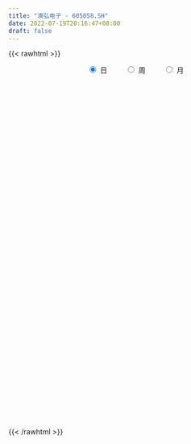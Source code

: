 ```yaml
---
title: "澳弘电子 - 605058.SH"
date: 2022-07-19T20:16:47+08:00
draft: false
---
```

{{< rawhtml >}}
    <div style="text-align: center">
        <label style="padding: 1rem;"><input style="margin-right: .5rem" type="radio" name="period" value="D" checked onclick="period_change(this)">日</label>
        <label style="padding: 1rem;"><input style="margin-right: .5rem" type="radio" name="period" value="W" onclick="period_change(this)">周</label>
        <label style="padding: 1rem;"><input style="margin-right: .5rem" type="radio" name="period" value="M" onclick="period_change(this)">月</label>
    </div>
    <div id="chart" style="height: 700px;"></div> 
    <script type="text/javascript">
        const D_v = [2966.33,2590.72,1958.55,166856.52,110674.39,76419.75,55627.54,51971.97,55969.06,46161.33,50748.29,47574.93,91778.25,101974.32,66029.53,55803.04,46843.11,35090.5,40710.21,39937.99,45701.5,37743.53,67029.09,36764.64,32549.43,47393.48,30378.29,27910.54,22962.93,26018.54,50796.74,47082.66,96028.25,74485.0,51427.0,48519.87,36394.92,45291.8,21834.5,25810.66,25406.35,20800.7,17750.03,17730.06,31225.61,22819.64,25301.83,16191.54,18545.64,18972.08,18713.63,15927.89,19607.44,16049.23,15884.4,25377.73,12684.48,14741.8,15043.51,22387.14,17077.43,23711.15,18069.85,16466.11,17805.49,19445.55,13251.76,25701.73,29462.46,48699.15,27777.1,26152.16,23240.64,18883.81,16088.63,18561.85,14657.76,14486.48,11737.32,11130.24,19145.45,17844.63,23898.25,15880.68,18845.42,14500.02,9065.94,17894.21,14062.89,15021.08,15249.55,9627.92,11237.88,13611.88,9010.86,8483.49,9453.24,6642.76,7940.44,8981.92,8412.28,16247.44,12185.3,10138.6,10233.5,9754.0,10138.44,13633.63,9807.87,21886.01,35318.22,39699.84,29887.71,36638.02,37267.13,24804.0,57093.64,36387.99,54332.22,40112.26,33339.36,25406.88,35225.15,17069.46,14888.88,21027.2,13761.94,22054.83,20362.0,14912.92,15127.06,7461.71,10584.8,9772.74,7047.76,7702.71,7144.56,8862.59,8601.92,4691.24,6529.64,7350.47,6137.87,8953.77,8195.26,9212.65,14637.6,9080.89,10903.66,10256.26,9263.96,15446.7,9348.95,14797.74,91536.17,57821.4,27644.75,24806.43,13188.0,16225.84,20879.67,25457.77,17100.97,17518.36,28226.63,17515.0,16697.0,13088.0,12949.4,14877.28,13785.48,10138.76,9407.36,11795.0,7936.88,11214.51,20402.3,15826.88,14462.99,9962.9,10629.92,11006.0,6626.98,6590.5,9875.88,22000.97,14731.0,20648.88,63819.6,34235.72,52167.11,89018.45,64814.86,44094.78,36396.76,34595.09,43990.79,23115.71,23995.88,25538.91,28479.76,25636.55,19440.0,32202.16,24108.48,20286.22,13648.0,17693.98,17442.98,33175.12,35115.39,32844.64,23819.88,19455.66,20623.06,11155.86,17622.78,14463.08,16234.0,13280.0,13688.0,14463.0,12744.0,16901.1,7460.88,11017.98,10713.0,5476.0,7114.38,7765.48,9692.0,4284.93,6002.0,4270.0,3454.0,3512.1,5716.26,3604.0,2850.0,5040.28,4303.55,4933.28,5523.51,4968.0,3289.0,2512.0,5306.0,5905.0,13876.97,9695.93,17070.19,17547.18,7783.48,12802.98,13605.32,11942.0,11649.92,11443.92,19692.8,17404.66,13541.76,16003.88,20363.0,14361.76,15243.46,13367.88,23892.75,25908.81,16630.84,16564.64,14523.88,30600.88,12350.46,15176.0,11419.0,14904.18,13349.0,11778.04,8631.9,8163.0,7453.0,6625.48,10022.0,5798.0,11596.0,6895.0,6843.0,6320.0,8715.0,11862.88,10960.48,11887.0,13870.0,14525.98,8804.0,14283.48,11301.98,9398.48,9279.0,9380.93,6973.0,12576.0,8840.76,10853.79,14833.04,10027.44,7177.78,17007.9,7461.0,6628.84,13894.61,6232.88,10518.58,6206.76,11207.0,7507.0,7060.72,4704.0,9520.0,4153.0,8427.21,8032.0,6448.0,6299.5,6966.88,5603.0,8776.84,11391.28,6238.0,5623.88,7778.56,5262.0,5812.88,6135.04,9256.0,9707.05,25972.69,12195.0,6848.0,6713.0,10767.0,7927.71,7192.0,4530.0,5828.78,5327.29,7015.46,6351.6,5074.08,7085.47,7473.8,4486.7,5647.0,5678.76,8132.14,6083.0,7146.0,8301.0,4410.0,3959.88,3295.0,5757.01,4730.21,2814.48,4027.0,4942.0,4024.72,6948.0,6448.48,9525.0,5479.0,6960.12,5868.88,5728.99,7060.0,6879.76,7784.28,8722.0,5032.0,4296.0,4124.0,5659.0,6500.48,4403.4,5575.54,7178.18,4686.0,4276.0,9202.0,4396.0,5487.54,7728.9,5440.0,8753.24,6012.0,7816.0,7286.06,5181.62,5665.0,5779.56,4551.0,4772.0,6505.62,7159.04,5202.0,6821.0,10927.0,9420.0,5730.0,9667.0,7922.92,7479.0,6110.0,5882.0,4852.68,6063.0,5510.0,5081.0,5976.86,6593.56,3635.64,4298.0,4766.64,11350.4,8804.0]
const D_histogram = [0.0,0.1678404558,0.448291634,0.442815245,0.289311644,0.173583058,0.0310426284,-0.0494257095,-0.1734495513,-0.1896027734,-0.1777091641,-0.1490929684,-0.0403180679,0.0830941868,0.0775576014,0.0972491705,0.0721489157,0.0239544281,0.0301271308,0.0431804673,0.0616782871,0.047378625,0.0827250165,0.0788622291,0.0829936473,0.0508866387,-0.0061958521,-0.072735128,-0.1077244949,-0.1151156739,-0.0720120053,-0.0670013035,0.0346388894,0.0995400436,0.1186394832,0.0350075312,-0.0729722393,-0.2057021934,-0.2622790066,-0.2656463395,-0.3140149212,-0.3133096593,-0.3283938091,-0.313544646,-0.3687042009,-0.373390875,-0.4417100809,-0.4476837472,-0.4757882362,-0.432243232,-0.3546598942,-0.2481516908,-0.1502296957,-0.0663092584,-0.0579541527,-0.1176894844,-0.1503325499,-0.1594736296,-0.1434688071,-0.184967162,-0.1724802049,-0.0957852913,-0.0222151861,0.0430376097,0.105302116,0.1270898921,0.1252667063,0.1735487103,0.3479501272,0.4121376543,0.4086846787,0.3142222344,0.2831006678,0.217361293,0.1086241909,0.0785832806,0.0635254138,0.0406342537,0.0375532513,0.0507938517,0.1123834278,0.1746271911,0.1742696274,0.1955612702,0.2167349933,0.1890057911,0.162918666,0.1816148035,0.1561485962,0.1339756752,0.0706897177,0.0364836515,-0.0116090793,-0.0945760912,-0.1571843793,-0.1651013306,-0.1807053273,-0.1916012675,-0.157695103,-0.1060603184,-0.0706675148,-0.0126876154,0.0506953637,0.0680779851,0.0900236226,0.0822030065,0.0904096299,0.0646295387,0.054489256,0.0979550921,0.1508203888,0.204547519,0.2421304503,0.2862177859,0.2478173373,0.2300009396,0.2682538074,0.2394775657,0.275588779,0.2917749859,0.2524775815,0.2079684837,0.1052543151,0.0445931995,-0.0083295638,-0.0842412729,-0.115507397,-0.0996574774,-0.1263556573,-0.1754819023,-0.2318613265,-0.2522886965,-0.2874649369,-0.3096028203,-0.2891553537,-0.2558307706,-0.2194279598,-0.1773985372,-0.16363569,-0.137943995,-0.130696817,-0.1223287967,-0.1095890477,-0.0715528881,-0.0316176192,0.0023811516,0.0563984071,0.070224866,0.1090297807,0.1312136871,0.1153526456,0.1145049162,0.1068962834,0.125837745,0.2450180317,0.2600376627,0.2454056254,0.1824019013,0.1315337211,0.0944677267,0.0945838433,0.1005525549,0.1013511939,0.062898574,0.0782976134,0.0543501701,0.0183597829,-0.0124850555,-0.069091849,-0.0742650003,-0.122703111,-0.1711892769,-0.1663577084,-0.1369162058,-0.1041299887,-0.0892358661,-0.0376321253,-0.0001004274,0.0023932295,-0.0095523355,-0.0324528535,-0.0622216276,-0.0614077624,-0.0534533509,-0.0342985926,0.0273264437,0.0427170052,0.0543897764,0.0904380329,0.017138621,0.1158691557,0.1740334542,0.2582090865,0.2598750167,0.2480746003,0.2112943315,0.098400541,0.0309242736,-0.0027039057,-0.0171768114,-0.0048058336,-0.0119850751,-0.0227180548,-0.01974779,-0.0331881828,-0.0912339628,-0.1171890181,-0.0894936928,-0.0817496929,-0.0286563525,-0.0111218083,0.0432199344,0.0666303942,0.0431094036,-0.022094266,-0.0633684954,-0.0981851251,-0.0892529057,-0.0940078765,-0.0896474172,-0.1032103765,-0.1021722683,-0.114778401,-0.1586265776,-0.1766386914,-0.2147628632,-0.2419450341,-0.2500817686,-0.2172048925,-0.2102658405,-0.236061225,-0.2338967575,-0.2488876786,-0.2164804297,-0.1606757782,-0.1061669569,-0.0952909315,-0.0629764481,-0.0315387298,0.0098986712,0.0464744285,0.075427009,0.1049318174,0.094068125,0.0735735701,0.0715617822,0.1008604678,0.0976022302,0.1198350089,0.1527773957,0.2114170814,0.2309151772,0.2275225409,0.2477323134,0.243459135,0.2426549309,0.2403232275,0.2238450709,0.2167227614,0.2249165734,0.2213464176,0.1698803668,0.1743059801,0.1397438158,0.1358450068,0.1274476229,0.1431837641,0.1543879495,0.1292653609,0.1021796757,0.0507998356,0.0678189558,0.0551866922,-0.0035738338,-0.0402949438,-0.1045813647,-0.1793459427,-0.1982759041,-0.2024635645,-0.1807756408,-0.1703977135,-0.1551389741,-0.1621562203,-0.1492129951,-0.1796187192,-0.1943481144,-0.1699570205,-0.1512933421,-0.1323858132,-0.1491145884,-0.1129342063,-0.0471451548,-0.0101734684,0.0412826607,0.0671170192,0.1066555505,0.1071572857,0.1161061638,0.0823907317,0.0886077871,0.0778444072,0.0919245455,0.0880814925,0.057050818,0.0730174286,0.0472381791,0.0290841673,-0.0650917282,-0.1380137907,-0.1832662798,-0.2690128857,-0.301003816,-0.3422492056,-0.3270024769,-0.2827833033,-0.2201637543,-0.1462393225,-0.0994036197,-0.1107040262,-0.1001624196,-0.0775313336,-0.0336543827,-0.0125076943,0.0124573683,0.0365640813,0.0377259176,0.0747754138,0.0581774858,0.0693186648,0.0760443194,0.0801146951,0.0802102902,0.0661395635,0.045691056,0.0094493517,-0.0482146188,-0.1742469932,-0.2365718338,-0.2596268966,-0.287538752,-0.3610485711,-0.3467809898,-0.3036190229,-0.2305155178,-0.1483338181,-0.0778338091,-0.0411483444,-0.0236574484,-0.0050204317,0.0280474732,0.0390068539,0.0622490454,0.0880005326,0.0946289921,0.1167881269,0.1096013644,0.0822335702,0.0345294615,0.030107811,0.0159636902,0.0155760863,0.0020976127,0.0206827701,0.0398362629,0.0544220648,0.0320710907,0.0189380947,-0.0790312209,-0.1859296815,-0.2004997561,-0.2236261438,-0.1642396039,-0.1043757893,-0.0541330378,-0.0105164802,0.0464679004,0.0806580762,0.1368757427,0.1672647549,0.182043301,0.194782353,0.2095985755,0.2282913798,0.2351501876,0.2362488774,0.1769816385,0.1617156179,0.1406370339,0.1301013912,0.1162188021,0.1300573993,0.1506765801,0.1741213855,0.2181330167,0.2218152499,0.2020739135,0.1471656147,0.1014762575,0.0784070435,0.0584209618,0.0451109377,0.0423238435,0.0589454901,0.0656666475,0.0663185449,0.0502174881,0.0671034271,0.0704416597,0.0700583191,0.0920916756,0.0821380983,0.0658720138,0.0329502219,0.0142140289,-0.0157409492,-0.0479305948,-0.0605789098,-0.0525198605,-0.0815623794,-0.1059858465,-0.1125905901,-0.0908314623,-0.0886041039,-0.0206761454,0.0440746009]
const D_fast = [0.0,0.2098005698,0.6023246565,0.7075520787,0.6263763887,0.5540435673,0.4192637947,0.3264390294,0.1590527999,0.0954988844,0.0629652027,0.0543081562,0.1530035398,0.2971893412,0.3110421561,0.3550460179,0.347982992,0.3057771114,0.3194815968,0.3433300501,0.3772474417,0.3747924358,0.4308200815,0.4466728514,0.4715526814,0.4521673324,0.3935358786,0.3088128207,0.2468923301,0.2107222326,0.2358228999,0.2240832758,0.3343831911,0.4241693561,0.4729286666,0.3980485973,0.2718257671,0.0876702645,-0.0344763003,-0.104255218,-0.23112753,-0.308749683,-0.405932285,-0.4694692834,-0.6168048886,-0.7148392813,-0.8935860075,-1.0114806106,-1.1585321587,-1.2230479624,-1.2341295982,-1.1896593175,-1.1292947463,-1.0619516237,-1.0680850561,-1.1572427589,-1.2274689619,-1.2764784489,-1.2963408283,-1.3840809736,-1.4147140678,-1.361965477,-1.2939491683,-1.2179369701,-1.1293469347,-1.0757866856,-1.0462931948,-0.9546240132,-0.6932350646,-0.526013124,-0.4272949298,-0.4432018155,-0.4035482152,-0.4149472667,-0.496528321,-0.5069234113,-0.5060999246,-0.5188325213,-0.5125252108,-0.4865861475,-0.3969007145,-0.2910001533,-0.2477903103,-0.1776083499,-0.1022508784,-0.0827286329,-0.0680860914,-0.0039862531,0.0095846887,0.0209056865,-0.0247078415,-0.049792995,-0.1007879956,-0.2073990303,-0.3093034132,-0.3584956972,-0.4192760257,-0.4780722827,-0.483589894,-0.458470189,-0.440744264,-0.3859362686,-0.3098794486,-0.2754773309,-0.2310257877,-0.2182956522,-0.1874866213,-0.1971093278,-0.1936272965,-0.1256726874,-0.0351022934,0.0697617165,0.1678772603,0.2835190424,0.3070729281,0.3467567654,0.452073085,0.4831662347,0.5881746427,0.6773045962,0.7011265871,0.7086096103,0.6322090204,0.5826962047,0.5276910504,0.4307190231,0.3705760498,0.3615116,0.3032245058,0.2102277852,0.0958830293,0.0123834852,-0.0946589893,-0.1941975778,-0.2460389496,-0.2766720592,-0.2951262384,-0.2974464501,-0.3245925254,-0.3333868291,-0.3588138553,-0.3810280342,-0.3956855472,-0.3755376096,-0.3435067455,-0.3089126868,-0.2407958295,-0.2094131541,-0.1433507942,-0.0883634661,-0.0753863462,-0.0476078465,-0.0284924084,0.0219084893,0.202343284,0.2823723307,0.3290916998,0.311688451,0.2937037011,0.2802546383,0.3040167158,0.335123566,0.3612600035,0.3385320271,0.3735054698,0.3631455692,0.3317451277,0.2977790253,0.2238992697,0.2001598683,0.1210459798,0.0297624947,-0.0069953639,-0.0117829127,-0.0050291928,-0.0124440368,0.0297516728,0.0672582638,0.0703502281,0.0560165792,0.0250028478,-0.0203213332,-0.0348594086,-0.0402683348,-0.0296882247,0.0387684225,0.0648382353,0.0901084507,0.1487662154,0.0797514588,0.2074492824,0.3091219444,0.4578498484,0.5244845327,0.5747027664,0.5907460804,0.5024524253,0.4427072262,0.4084030705,0.389635962,0.4008054813,0.3906299711,0.3742174776,0.372250795,0.3505133565,0.2696590858,0.2144067759,0.2197286781,0.2070352547,0.252964507,0.2677185991,0.3328653255,0.3729333837,0.3601897441,0.2894625079,0.2323461548,0.1729832438,0.1596022367,0.1313452969,0.1132939018,0.0739283484,0.0494233895,0.0081226566,-0.0753821644,-0.1375539511,-0.2293688386,-0.3170372681,-0.3876944447,-0.4091187918,-0.4547461999,-0.5395568907,-0.5958666126,-0.6730794532,-0.6947923119,-0.6791566049,-0.6511895228,-0.6641362303,-0.6475658589,-0.6240128231,-0.5801007543,-0.5319063898,-0.4840970571,-0.4283592943,-0.4157059554,-0.4178071178,-0.4019284602,-0.3474146577,-0.3262723377,-0.2740808068,-0.2029440711,-0.0914501149,-0.0142232249,0.0392647741,0.1214076249,0.1779992302,0.2378587588,0.2956078624,0.3350909735,0.3821493544,0.4465723097,0.4983387583,0.4893427992,0.5373449075,0.5377186972,0.5677811399,0.5912456617,0.6427777439,0.6925789167,0.6997726684,0.6982319021,0.6595520208,0.69352588,0.6946902895,0.6350363051,0.5882414591,0.497809697,0.3782086333,0.3097096959,0.2549061444,0.2314001579,0.1991786568,0.1756526526,0.1280963514,0.1037363279,0.0284259239,-0.0348904999,-0.0529886611,-0.0721483182,-0.0863372426,-0.1403446649,-0.1323978344,-0.0783950716,-0.0439667523,0.017810042,0.0604236553,0.1266260742,0.1539171309,0.1918925499,0.1787748007,0.2071438028,0.2158415247,0.2529027994,0.2710801195,0.2543121496,0.2885331173,0.2745634126,0.2636804426,0.153231615,0.0458061048,-0.0452629542,-0.1982627815,-0.3055046659,-0.4323123568,-0.4988162474,-0.5252928996,-0.5177142892,-0.480349688,-0.4583648901,-0.4973413032,-0.5118403015,-0.5085920488,-0.4731286936,-0.4551089288,-0.4270295241,-0.3937817908,-0.3831884751,-0.3274451255,-0.329498682,-0.3010278368,-0.2752911024,-0.2511920528,-0.2310438852,-0.2285797211,-0.2376054645,-0.2714848309,-0.3412024561,-0.5107965789,-0.6322643779,-0.7202261648,-0.8200227082,-0.9837946701,-1.0562223363,-1.088965125,-1.0734904994,-1.0283922543,-0.9773506975,-0.9509523189,-0.939375785,-0.9219938762,-0.881914103,-0.8612030088,-0.822398556,-0.7746469357,-0.7443612282,-0.6930050616,-0.672791483,-0.6796008847,-0.718672628,-0.7155673257,-0.7257205239,-0.7222141063,-0.7351681768,-0.7114123268,-0.6822997683,-0.6541084501,-0.6684416516,-0.6768401239,-0.7945672447,-0.9479481258,-1.0126431394,-1.091676063,-1.0733494241,-1.0395795568,-1.0028700648,-0.9618826272,-0.8932812716,-0.8389265767,-0.7484899745,-0.6762847736,-0.6159954022,-0.554560762,-0.4873448955,-0.4115792464,-0.3459328917,-0.2857719825,-0.3007938118,-0.275630928,-0.2615502534,-0.2395605483,-0.2243884369,-0.1780354899,-0.119747164,-0.0527720123,0.0457728731,0.1049089187,0.1356860608,0.1175691657,0.0972488728,0.0937814196,0.0884005784,0.0863682887,0.0941621554,0.1255201745,0.1486579938,0.1658895274,0.1623428427,0.1960046385,0.216953286,0.2340845251,0.2791408005,0.2897217479,0.2899236668,0.2652394304,0.2500567446,0.2161665292,0.1719942348,0.1442011924,0.1391302766,0.0896971628,0.0387772342,0.004024843,0.0030761052,-0.0168475623,0.0459113598,0.1216807563]
const D_slow = [0.0,0.041960114,0.1540330225,0.2647368337,0.3370647447,0.3804605092,0.3882211663,0.3758647389,0.3325023511,0.2851016578,0.2406743668,0.2034011247,0.1933216077,0.2140951544,0.2334845547,0.2577968474,0.2758340763,0.2818226833,0.289354466,0.3001495828,0.3155691546,0.3274138108,0.348095065,0.3678106223,0.3885590341,0.4012806938,0.3997317307,0.3815479487,0.354616825,0.3258379065,0.3078349052,0.2910845793,0.2997443017,0.3246293126,0.3542891834,0.3630410662,0.3447980063,0.293372458,0.2278027063,0.1613911214,0.0828873912,0.0045599763,-0.0775384759,-0.1559246374,-0.2481006876,-0.3414484064,-0.4518759266,-0.5637968634,-0.6827439225,-0.7908047305,-0.879469704,-0.9415076267,-0.9790650506,-0.9956423652,-1.0101309034,-1.0395532745,-1.077136412,-1.1170048194,-1.1528720212,-1.1991138116,-1.2422338629,-1.2661801857,-1.2717339822,-1.2609745798,-1.2346490508,-1.2028765777,-1.1715599012,-1.1281727236,-1.0411851918,-0.9381507782,-0.8359796085,-0.7574240499,-0.686648883,-0.6323085597,-0.605152512,-0.5855066918,-0.5696253384,-0.559466775,-0.5500784621,-0.5373799992,-0.5092841423,-0.4656273445,-0.4220599376,-0.3731696201,-0.3189858718,-0.271734424,-0.2310047575,-0.1856010566,-0.1465639075,-0.1130699887,-0.0953975593,-0.0862766464,-0.0891789163,-0.1128229391,-0.1521190339,-0.1933943666,-0.2385706984,-0.2864710152,-0.325894791,-0.3524098706,-0.3700767493,-0.3732486531,-0.3605748122,-0.343555316,-0.3210494103,-0.3004986587,-0.2778962512,-0.2617388665,-0.2481165525,-0.2236277795,-0.1859226823,-0.1347858025,-0.0742531899,-0.0026987435,0.0592555908,0.1167558258,0.1838192776,0.243688669,0.3125858638,0.3855296102,0.4486490056,0.5006411265,0.5269547053,0.5381030052,0.5360206142,0.514960296,0.4860834467,0.4611690774,0.4295801631,0.3857096875,0.3277443559,0.2646721817,0.1928059475,0.1154052425,0.043116404,-0.0208412886,-0.0756982785,-0.1200479129,-0.1609568354,-0.1954428341,-0.2281170384,-0.2586992375,-0.2860964995,-0.3039847215,-0.3118891263,-0.3112938384,-0.2971942366,-0.2796380201,-0.2523805749,-0.2195771532,-0.1907389918,-0.1621127627,-0.1353886919,-0.1039292556,-0.0426747477,0.022334668,0.0836860743,0.1292865497,0.16216998,0.1857869116,0.2094328725,0.2345710112,0.2599088096,0.2756334531,0.2952078565,0.308795399,0.3133853447,0.3102640809,0.2929911186,0.2744248685,0.2437490908,0.2009517716,0.1593623445,0.125133293,0.0991007959,0.0767918293,0.067383798,0.0673586912,0.0679569986,0.0655689147,0.0574557013,0.0419002944,0.0265483538,0.0131850161,0.0046103679,0.0114419788,0.0221212301,0.0357186742,0.0583281825,0.0626128377,0.0915801267,0.1350884902,0.1996407618,0.264609516,0.3266281661,0.379451749,0.4040518842,0.4117829526,0.4111069762,0.4068127733,0.4056113149,0.4026150462,0.3969355325,0.391998585,0.3837015393,0.3608930486,0.331595794,0.3092223709,0.2887849476,0.2816208595,0.2788404074,0.289645391,0.3063029896,0.3170803405,0.311556774,0.2957146501,0.2711683689,0.2488551424,0.2253531733,0.202941319,0.1771387249,0.1515956578,0.1229010576,0.0832444132,0.0390847403,-0.0146059755,-0.075092234,-0.1376126761,-0.1919138993,-0.2444803594,-0.3034956657,-0.361969855,-0.4241917747,-0.4783118821,-0.5184808267,-0.5450225659,-0.5688452988,-0.5845894108,-0.5924740932,-0.5899994255,-0.5783808183,-0.5595240661,-0.5332911117,-0.5097740805,-0.4913806879,-0.4734902424,-0.4482751254,-0.4238745679,-0.3939158157,-0.3557214668,-0.3028671964,-0.2451384021,-0.1882577669,-0.1263246885,-0.0654599048,-0.004796172,0.0552846348,0.1112459026,0.1654265929,0.2216557363,0.2769923407,0.3194624324,0.3630389274,0.3979748814,0.4319361331,0.4637980388,0.4995939798,0.5381909672,0.5705073074,0.5960522264,0.6087521853,0.6257069242,0.6395035973,0.6386101388,0.6285364029,0.6023910617,0.557554576,0.5079856,0.4573697089,0.4121757987,0.3695763703,0.3307916268,0.2902525717,0.2529493229,0.2080446431,0.1594576145,0.1169683594,0.0791450239,0.0460485706,0.0087699235,-0.0194636281,-0.0312499168,-0.0337932839,-0.0234726187,-0.0066933639,0.0199705237,0.0467598451,0.0757863861,0.096384069,0.1185360158,0.1379971176,0.1609782539,0.1829986271,0.1972613316,0.2155156887,0.2273252335,0.2345962753,0.2183233432,0.1838198956,0.1380033256,0.0707501042,-0.0045008498,-0.0900631512,-0.1718137705,-0.2425095963,-0.2975505349,-0.3341103655,-0.3589612704,-0.386637277,-0.4116778819,-0.4310607152,-0.4394743109,-0.4426012345,-0.4394868924,-0.4303458721,-0.4209143927,-0.4022205393,-0.3876761678,-0.3703465016,-0.3513354218,-0.331306748,-0.3112541754,-0.2947192846,-0.2832965205,-0.2809341826,-0.2929878373,-0.3365495856,-0.3956925441,-0.4605992682,-0.5324839562,-0.622746099,-0.7094413464,-0.7853461022,-0.8429749816,-0.8800584362,-0.8995168884,-0.9098039745,-0.9157183366,-0.9169734445,-0.9099615762,-0.9002098627,-0.8846476014,-0.8626474683,-0.8389902202,-0.8097931885,-0.7823928474,-0.7618344549,-0.7532020895,-0.7456751367,-0.7416842142,-0.7377901926,-0.7372657894,-0.7320950969,-0.7221360312,-0.708530515,-0.7005127423,-0.6957782186,-0.7155360238,-0.7620184442,-0.8121433833,-0.8680499192,-0.9091098202,-0.9352037675,-0.948737027,-0.951366147,-0.9397491719,-0.9195846529,-0.8853657172,-0.8435495285,-0.7980387032,-0.749343115,-0.6969434711,-0.6398706261,-0.5810830793,-0.5220208599,-0.4777754503,-0.4373465458,-0.4021872873,-0.3696619395,-0.340607239,-0.3080928892,-0.2704237442,-0.2268933978,-0.1723601436,-0.1169063311,-0.0663878528,-0.0295964491,-0.0042273847,0.0153743762,0.0299796166,0.041257351,0.0518383119,0.0665746844,0.0829913463,0.0995709825,0.1121253545,0.1289012113,0.1465116263,0.164026206,0.1870491249,0.2075836495,0.224051653,0.2322892084,0.2358427157,0.2319074784,0.2199248297,0.2047801022,0.1916501371,0.1712595422,0.1447630806,0.1166154331,0.0939075675,0.0717565415,0.0665875052,0.0776061554]
const D_data = [['2020-10-21', 26.25, 26.25, 26.25, 26.25],['2020-10-22', 28.88, 28.88, 28.88, 28.88],['2020-10-23', 31.77, 31.77, 31.77, 31.77],['2020-10-26', 34.95, 29.32, 28.8, 34.95],['2020-10-27', 28.02, 27.37, 27.07, 28.38],['2020-10-28', 26.99, 27.35, 26.63, 27.86],['2020-10-29', 26.7, 26.45, 26.33, 26.96],['2020-10-30', 26.45, 26.67, 26.43, 27.19],['2020-11-02', 26.82, 25.53, 25.21, 26.9],['2020-11-03', 25.64, 26.4, 25.36, 26.55],['2020-11-04', 26.06, 26.63, 26.06, 27.15],['2020-11-05', 26.68, 26.85, 26.54, 27.19],['2020-11-06', 26.85, 28.18, 26.58, 28.68],['2020-11-09', 28.18, 29.04, 28.06, 29.77],['2020-11-10', 28.75, 27.84, 27.77, 28.78],['2020-11-11', 27.56, 28.3, 27.45, 28.73],['2020-11-12', 28.3, 27.83, 27.2, 28.3],['2020-11-13', 27.33, 27.42, 26.82, 27.8],['2020-11-16', 27.49, 28.05, 27.01, 28.05],['2020-11-17', 27.87, 28.26, 27.28, 28.29],['2020-11-18', 28.1, 28.5, 27.99, 28.88],['2020-11-19', 28.32, 28.19, 28.09, 28.83],['2020-11-20', 27.98, 28.97, 27.33, 29.35],['2020-11-23', 28.7, 28.68, 28.48, 29.02],['2020-11-24', 28.65, 28.9, 28.4, 28.98],['2020-11-25', 28.9, 28.48, 28.18, 29.12],['2020-11-26', 28.31, 28.0, 27.9, 28.55],['2020-11-27', 27.82, 27.57, 27.39, 28.06],['2020-11-30', 27.58, 27.67, 27.34, 27.94],['2020-12-01', 27.5, 27.86, 27.5, 28.15],['2020-12-02', 27.77, 28.56, 27.67, 28.8],['2020-12-03', 28.46, 28.2, 28.14, 29.04],['2020-12-04', 28.09, 29.73, 27.7, 30.38],['2020-12-07', 29.6, 29.82, 29.26, 30.88],['2020-12-08', 29.55, 29.61, 28.8, 29.8],['2020-12-09', 29.24, 28.26, 28.04, 29.43],['2020-12-10', 27.96, 27.47, 27.4, 28.26],['2020-12-11', 27.4, 26.44, 25.96, 27.6],['2020-12-14', 26.3, 26.73, 26.11, 26.96],['2020-12-15', 26.53, 27.05, 26.4, 27.11],['2020-12-16', 26.87, 26.13, 26.07, 26.91],['2020-12-17', 26.04, 26.37, 25.66, 26.44],['2020-12-18', 26.49, 25.87, 25.82, 26.53],['2020-12-21', 25.6, 25.97, 25.3, 26.25],['2020-12-22', 25.75, 24.68, 24.66, 25.75],['2020-12-23', 24.6, 24.81, 24.08, 24.89],['2020-12-24', 24.5, 23.43, 23.35, 24.7],['2020-12-25', 23.44, 23.58, 23.3, 23.98],['2020-12-28', 23.53, 22.75, 22.58, 23.53],['2020-12-29', 22.69, 23.22, 22.67, 23.87],['2020-12-30', 22.99, 23.54, 22.83, 23.8],['2020-12-31', 23.44, 24.03, 23.38, 24.05],['2021-01-04', 24.03, 24.18, 23.88, 24.75],['2021-01-05', 23.93, 24.27, 23.9, 24.48],['2021-01-06', 24.1, 23.38, 23.24, 24.27],['2021-01-07', 23.28, 22.17, 21.77, 23.39],['2021-01-08', 21.98, 22.0, 21.55, 22.53],['2021-01-11', 21.82, 21.9, 21.74, 22.55],['2021-01-12', 21.9, 21.95, 21.68, 22.23],['2021-01-13', 22.08, 20.86, 20.85, 22.08],['2021-01-14', 20.8, 21.14, 20.55, 21.43],['2021-01-15', 21.02, 21.9, 21.02, 22.25],['2021-01-18', 21.78, 22.04, 21.68, 22.29],['2021-01-19', 22.0, 22.14, 21.86, 22.43],['2021-01-20', 22.05, 22.33, 21.95, 22.67],['2021-01-21', 22.08, 21.97, 21.81, 22.34],['2021-01-22', 21.88, 21.66, 21.52, 21.96],['2021-01-25', 21.66, 22.37, 21.16, 23.8],['2021-01-26', 22.5, 24.61, 22.3, 24.61],['2021-01-27', 24.3, 24.04, 23.36, 24.3],['2021-01-28', 23.41, 23.56, 23.31, 24.35],['2021-01-29', 23.59, 22.33, 22.03, 23.76],['2021-02-01', 22.16, 22.92, 21.95, 23.21],['2021-02-02', 22.74, 22.33, 22.24, 23.08],['2021-02-03', 22.49, 21.36, 21.35, 22.49],['2021-02-04', 21.35, 21.96, 21.1, 22.0],['2021-02-05', 21.85, 22.0, 21.6, 22.3],['2021-02-08', 22.15, 21.76, 21.7, 22.75],['2021-02-09', 21.6, 21.89, 21.29, 22.05],['2021-02-10', 21.93, 22.08, 21.71, 22.18],['2021-02-18', 22.12, 22.88, 22.12, 22.88],['2021-02-19', 22.81, 23.27, 22.5, 23.28],['2021-02-22', 23.11, 22.73, 22.73, 23.55],['2021-02-23', 22.73, 23.15, 22.35, 23.26],['2021-02-24', 23.22, 23.38, 22.83, 23.45],['2021-02-25', 23.45, 22.87, 22.87, 23.57],['2021-02-26', 22.56, 22.85, 22.44, 23.08],['2021-03-01', 22.94, 23.5, 22.94, 23.5],['2021-03-02', 23.5, 23.04, 22.81, 23.5],['2021-03-03', 22.99, 23.05, 22.6, 23.2],['2021-03-04', 23.02, 22.37, 22.36, 23.09],['2021-03-05', 22.06, 22.5, 22.02, 22.55],['2021-03-08', 22.71, 22.1, 22.06, 22.87],['2021-03-09', 22.19, 21.25, 21.11, 22.19],['2021-03-10', 21.5, 20.99, 20.87, 21.5],['2021-03-11', 21.0, 21.33, 20.82, 21.49],['2021-03-12', 21.33, 21.0, 20.88, 21.36],['2021-03-15', 20.9, 20.8, 20.66, 21.08],['2021-03-16', 20.83, 21.24, 20.82, 21.35],['2021-03-17', 21.24, 21.54, 21.0, 21.68],['2021-03-18', 21.55, 21.45, 21.3, 21.78],['2021-03-19', 21.22, 21.9, 21.22, 22.11],['2021-03-22', 21.86, 22.26, 21.76, 22.35],['2021-03-23', 22.31, 21.9, 21.8, 22.38],['2021-03-24', 21.7, 22.08, 21.62, 22.15],['2021-03-25', 22.05, 21.77, 21.74, 22.29],['2021-03-26', 21.8, 22.0, 21.69, 22.08],['2021-03-29', 21.8, 21.55, 21.41, 22.09],['2021-03-30', 21.59, 21.66, 21.39, 21.81],['2021-03-31', 21.6, 22.45, 21.41, 22.48],['2021-04-01', 22.2, 22.9, 22.18, 24.3],['2021-04-02', 22.91, 23.32, 22.88, 23.99],['2021-04-06', 23.42, 23.53, 23.13, 23.72],['2021-04-07', 23.28, 24.04, 23.2, 24.28],['2021-04-08', 23.9, 23.24, 23.16, 24.7],['2021-04-09', 23.01, 23.55, 22.98, 23.82],['2021-04-12', 23.51, 24.53, 23.32, 25.0],['2021-04-13', 24.29, 23.95, 23.62, 24.35],['2021-04-14', 23.93, 25.03, 23.61, 25.66],['2021-04-15', 24.7, 25.2, 24.5, 25.29],['2021-04-16', 25.03, 24.72, 24.3, 25.08],['2021-04-19', 24.51, 24.68, 24.44, 25.0],['2021-04-20', 24.44, 23.75, 23.73, 24.68],['2021-04-21', 23.77, 23.97, 23.5, 24.12],['2021-04-22', 23.9, 23.85, 23.75, 24.18],['2021-04-23', 23.81, 23.25, 23.13, 24.0],['2021-04-26', 23.36, 23.51, 23.11, 23.68],['2021-04-27', 23.58, 24.04, 23.21, 24.08],['2021-04-28', 23.96, 23.45, 23.17, 24.1],['2021-04-29', 23.24, 22.9, 22.85, 23.5],['2021-04-30', 22.89, 22.41, 22.09, 23.09],['2021-05-06', 22.39, 22.5, 22.25, 22.61],['2021-05-07', 22.53, 21.98, 21.91, 22.57],['2021-05-10', 21.96, 21.77, 21.54, 22.0],['2021-05-11', 21.73, 22.07, 21.59, 22.16],['2021-05-12', 21.82, 22.16, 21.81, 22.29],['2021-05-13', 22.02, 22.19, 22.01, 22.37],['2021-05-14', 22.37, 22.3, 22.1, 22.43],['2021-05-17', 22.28, 21.94, 21.85, 22.3],['2021-05-18', 22.0, 22.05, 21.82, 22.08],['2021-05-19', 22.05, 21.77, 21.72, 22.08],['2021-05-20', 21.71, 21.69, 21.6, 21.86],['2021-05-21', 21.72, 21.67, 21.63, 21.92],['2021-05-24', 21.68, 22.01, 21.51, 22.03],['2021-05-25', 21.92, 22.16, 21.84, 22.18],['2021-05-26', 22.2, 22.23, 22.07, 22.39],['2021-05-27', 22.23, 22.7, 22.23, 22.82],['2021-05-28', 22.7, 22.39, 22.33, 22.72],['2021-05-31', 22.38, 22.88, 22.38, 22.99],['2021-06-01', 22.89, 22.9, 22.69, 22.96],['2021-06-02', 22.8, 22.51, 22.37, 22.98],['2021-06-03', 22.58, 22.72, 22.41, 23.07],['2021-06-04', 22.71, 22.68, 22.58, 22.89],['2021-06-07', 22.72, 23.12, 22.72, 23.4],['2021-06-08', 23.12, 24.89, 23.04, 25.43],['2021-06-09', 24.55, 24.15, 23.73, 24.55],['2021-06-10', 23.87, 23.99, 23.76, 24.29],['2021-06-11', 24.0, 23.36, 23.32, 24.05],['2021-06-15', 23.36, 23.35, 23.15, 23.51],['2021-06-16', 23.34, 23.4, 23.23, 23.99],['2021-06-17', 23.4, 23.87, 23.1, 24.07],['2021-06-18', 23.97, 24.07, 23.4, 24.28],['2021-06-21', 24.0, 24.14, 23.85, 24.19],['2021-06-22', 24.23, 23.65, 23.6, 24.25],['2021-06-23', 23.54, 24.36, 23.54, 24.43],['2021-06-24', 24.35, 23.94, 23.94, 24.36],['2021-06-25', 23.9, 23.7, 23.45, 24.13],['2021-06-28', 23.51, 23.63, 23.29, 23.76],['2021-06-29', 23.61, 23.08, 23.06, 23.66],['2021-06-30', 23.16, 23.54, 23.16, 23.72],['2021-07-01', 23.59, 22.81, 22.75, 23.59],['2021-07-02', 22.84, 22.46, 22.34, 22.95],['2021-07-05', 22.5, 22.9, 22.5, 23.15],['2021-07-06', 22.98, 23.2, 22.82, 23.4],['2021-07-07', 23.16, 23.33, 23.0, 23.36],['2021-07-08', 23.3, 23.17, 22.98, 23.3],['2021-07-09', 23.08, 23.77, 23.06, 23.86],['2021-07-12', 23.83, 23.83, 23.53, 23.95],['2021-07-13', 23.94, 23.51, 23.42, 23.94],['2021-07-14', 23.46, 23.31, 23.15, 23.58],['2021-07-15', 23.3, 23.07, 22.74, 23.46],['2021-07-16', 23.0, 22.81, 22.75, 23.26],['2021-07-19', 22.57, 23.07, 22.52, 23.1],['2021-07-20', 22.96, 23.14, 22.81, 23.15],['2021-07-21', 23.14, 23.32, 23.1, 23.46],['2021-07-22', 23.36, 24.07, 23.1, 24.13],['2021-07-23', 24.0, 23.73, 23.7, 24.33],['2021-07-26', 23.85, 23.8, 23.33, 24.15],['2021-07-27', 23.71, 24.3, 23.71, 25.24],['2021-07-28', 23.8, 22.88, 22.51, 23.89],['2021-07-29', 23.05, 25.17, 23.05, 25.17],['2021-07-30', 25.9, 25.22, 25.02, 26.78],['2021-08-02', 25.43, 26.13, 25.1, 26.28],['2021-08-03', 25.73, 25.57, 25.17, 25.83],['2021-08-04', 25.21, 25.62, 25.03, 25.64],['2021-08-05', 25.4, 25.41, 24.77, 25.82],['2021-08-06', 24.5, 24.23, 23.8, 24.75],['2021-08-09', 24.2, 24.42, 23.82, 24.52],['2021-08-10', 24.35, 24.64, 24.3, 24.87],['2021-08-11', 24.67, 24.8, 24.36, 25.13],['2021-08-12', 24.57, 25.18, 24.57, 25.6],['2021-08-13', 25.11, 25.0, 24.63, 25.18],['2021-08-16', 24.7, 24.95, 24.35, 24.98],['2021-08-17', 24.82, 25.14, 24.7, 25.46],['2021-08-18', 25.14, 24.94, 24.37, 25.48],['2021-08-19', 24.55, 24.19, 24.13, 24.75],['2021-08-20', 24.38, 24.33, 23.83, 24.38],['2021-08-23', 24.38, 24.97, 24.38, 24.97],['2021-08-24', 25.28, 24.79, 24.55, 25.28],['2021-08-25', 24.77, 25.52, 24.5, 25.77],['2021-08-26', 25.58, 25.29, 25.22, 26.26],['2021-08-27', 25.29, 26.0, 25.23, 26.12],['2021-08-30', 26.0, 25.91, 25.57, 26.18],['2021-08-31', 25.7, 25.41, 25.1, 25.9],['2021-09-01', 25.5, 24.7, 24.4, 25.54],['2021-09-02', 24.56, 24.72, 24.37, 24.8],['2021-09-03', 24.72, 24.57, 24.2, 24.98],['2021-09-06', 24.54, 25.01, 24.4, 25.06],['2021-09-07', 24.99, 24.81, 24.68, 25.1],['2021-09-08', 24.76, 24.88, 24.61, 24.98],['2021-09-09', 24.8, 24.58, 24.4, 24.8],['2021-09-10', 24.58, 24.67, 24.3, 24.8],['2021-09-13', 24.68, 24.4, 24.22, 24.71],['2021-09-14', 24.46, 23.76, 23.7, 24.46],['2021-09-15', 23.66, 23.79, 23.65, 23.86],['2021-09-16', 23.72, 23.23, 23.18, 23.98],['2021-09-17', 23.25, 23.0, 22.75, 23.39],['2021-09-22', 22.85, 22.93, 22.76, 23.05],['2021-09-23', 22.93, 23.3, 22.93, 23.34],['2021-09-24', 23.39, 22.88, 22.79, 23.39],['2021-09-27', 22.81, 22.2, 22.02, 23.02],['2021-09-28', 22.11, 22.25, 22.11, 22.3],['2021-09-29', 22.15, 21.75, 21.7, 22.24],['2021-09-30', 21.75, 22.14, 21.75, 22.15],['2021-10-08', 22.22, 22.45, 22.22, 22.48],['2021-10-11', 22.5, 22.55, 22.42, 22.64],['2021-10-12', 22.49, 22.02, 21.9, 22.57],['2021-10-13', 22.2, 22.26, 22.0, 22.49],['2021-10-14', 22.02, 22.3, 22.01, 22.46],['2021-10-15', 22.33, 22.53, 22.19, 22.66],['2021-10-18', 22.49, 22.62, 22.13, 22.63],['2021-10-19', 22.55, 22.67, 22.55, 22.94],['2021-10-20', 22.63, 22.83, 22.61, 22.95],['2021-10-21', 22.8, 22.38, 22.34, 22.8],['2021-10-22', 22.38, 22.17, 22.17, 22.55],['2021-10-25', 22.07, 22.33, 22.07, 22.37],['2021-10-26', 22.45, 22.8, 22.33, 22.82],['2021-10-27', 22.95, 22.48, 22.28, 22.95],['2021-10-28', 22.52, 22.88, 22.52, 23.3],['2021-10-29', 22.77, 23.22, 22.71, 23.28],['2021-11-01', 23.2, 23.89, 23.02, 24.11],['2021-11-02', 23.76, 23.75, 23.3, 24.36],['2021-11-03', 23.75, 23.66, 23.45, 23.9],['2021-11-04', 23.87, 24.17, 23.7, 24.3],['2021-11-05', 24.15, 24.09, 23.99, 24.48],['2021-11-08', 23.91, 24.31, 23.6, 24.42],['2021-11-09', 24.27, 24.48, 24.18, 24.53],['2021-11-10', 24.4, 24.45, 24.16, 24.58],['2021-11-11', 24.45, 24.7, 24.35, 25.06],['2021-11-12', 24.68, 25.1, 24.52, 25.11],['2021-11-15', 25.32, 25.18, 24.89, 25.36],['2021-11-16', 25.18, 24.63, 24.58, 25.28],['2021-11-17', 24.78, 25.39, 24.59, 25.4],['2021-11-18', 25.5, 25.0, 24.78, 25.58],['2021-11-19', 24.98, 25.45, 24.86, 25.6],['2021-11-22', 25.32, 25.53, 25.1, 25.78],['2021-11-23', 25.51, 26.03, 25.42, 26.33],['2021-11-24', 26.08, 26.24, 25.77, 26.61],['2021-11-25', 26.24, 25.94, 25.92, 26.41],['2021-11-26', 25.84, 25.95, 25.64, 26.28],['2021-11-29', 25.63, 25.58, 25.38, 25.88],['2021-11-30', 25.58, 26.48, 25.56, 26.58],['2021-12-01', 26.2, 26.26, 26.05, 26.38],['2021-12-02', 26.28, 25.6, 25.57, 26.37],['2021-12-03', 25.53, 25.69, 25.51, 26.12],['2021-12-06', 25.75, 25.1, 25.02, 26.05],['2021-12-07', 25.55, 24.56, 24.42, 25.58],['2021-12-08', 24.68, 24.93, 24.56, 25.27],['2021-12-09', 25.08, 24.96, 24.77, 25.18],['2021-12-10', 24.69, 25.24, 24.69, 25.3],['2021-12-13', 25.18, 25.1, 25.02, 25.49],['2021-12-14', 25.02, 25.15, 24.83, 25.33],['2021-12-15', 25.34, 24.81, 24.71, 25.34],['2021-12-16', 24.83, 24.99, 24.82, 25.14],['2021-12-17', 24.98, 24.3, 24.27, 24.98],['2021-12-20', 24.45, 24.25, 24.18, 24.65],['2021-12-21', 24.19, 24.64, 24.19, 24.64],['2021-12-22', 24.65, 24.57, 24.54, 24.86],['2021-12-23', 24.62, 24.57, 24.4, 24.75],['2021-12-24', 24.48, 24.02, 23.87, 24.67],['2021-12-27', 24.23, 24.63, 23.75, 24.86],['2021-12-28', 24.58, 25.21, 24.58, 25.35],['2021-12-29', 25.15, 25.1, 24.77, 25.24],['2021-12-30', 25.17, 25.53, 24.98, 25.63],['2021-12-31', 25.72, 25.46, 25.39, 25.73],['2022-01-04', 25.44, 25.88, 25.44, 25.94],['2022-01-05', 25.7, 25.59, 25.33, 26.06],['2022-01-06', 25.54, 25.82, 25.28, 25.94],['2022-01-07', 25.65, 25.31, 25.26, 26.15],['2022-01-10', 25.41, 25.82, 25.06, 25.82],['2022-01-11', 25.82, 25.68, 25.58, 25.97],['2022-01-12', 25.73, 26.09, 25.73, 26.16],['2022-01-13', 26.05, 25.99, 25.8, 26.3],['2022-01-14', 25.67, 25.64, 25.5, 26.2],['2022-01-17', 25.66, 26.27, 25.53, 26.28],['2022-01-18', 26.28, 25.8, 25.71, 26.46],['2022-01-19', 25.68, 25.84, 25.58, 25.95],['2022-01-20', 25.74, 24.6, 24.5, 25.83],['2022-01-21', 24.6, 24.36, 24.29, 24.77],['2022-01-24', 24.3, 24.28, 24.18, 24.55],['2022-01-25', 24.2, 23.25, 23.18, 24.46],['2022-01-26', 23.3, 23.38, 23.0, 23.69],['2022-01-27', 23.25, 22.8, 22.68, 23.62],['2022-01-28', 22.8, 23.15, 22.7, 23.36],['2022-02-07', 23.51, 23.4, 23.23, 23.75],['2022-02-08', 23.43, 23.68, 23.27, 23.73],['2022-02-09', 23.59, 24.0, 23.53, 24.05],['2022-02-10', 24.08, 23.84, 23.68, 24.08],['2022-02-11', 23.84, 23.07, 22.92, 23.84],['2022-02-14', 23.07, 23.2, 22.97, 23.35],['2022-02-15', 23.1, 23.31, 22.97, 23.45],['2022-02-16', 23.33, 23.65, 23.32, 23.89],['2022-02-17', 23.69, 23.46, 23.42, 23.78],['2022-02-18', 23.05, 23.57, 23.05, 23.58],['2022-02-21', 23.52, 23.65, 23.45, 23.69],['2022-02-22', 23.45, 23.4, 23.1, 23.58],['2022-02-23', 23.45, 23.94, 23.42, 23.98],['2022-02-24', 23.86, 23.32, 23.05, 23.99],['2022-02-25', 23.63, 23.65, 23.43, 23.78],['2022-02-28', 23.68, 23.65, 23.24, 23.7],['2022-03-01', 23.65, 23.66, 23.44, 23.79],['2022-03-02', 23.5, 23.64, 23.31, 23.7],['2022-03-03', 23.68, 23.44, 23.37, 23.7],['2022-03-04', 23.26, 23.27, 23.19, 23.53],['2022-03-07', 23.3, 22.9, 22.83, 23.3],['2022-03-08', 23.5, 22.32, 22.17, 23.9],['2022-03-09', 22.18, 20.83, 20.2, 22.43],['2022-03-10', 21.29, 20.9, 20.9, 21.42],['2022-03-11', 20.55, 20.9, 20.33, 21.0],['2022-03-14', 20.52, 20.41, 20.41, 20.78],['2022-03-15', 20.05, 19.22, 19.17, 20.28],['2022-03-16', 19.5, 19.78, 19.02, 19.79],['2022-03-17', 20.0, 19.93, 19.87, 20.36],['2022-03-18', 20.06, 20.29, 19.8, 20.31],['2022-03-21', 20.3, 20.55, 20.2, 20.65],['2022-03-22', 20.52, 20.6, 20.21, 20.64],['2022-03-23', 20.49, 20.29, 20.23, 20.58],['2022-03-24', 20.38, 20.04, 19.86, 20.38],['2022-03-25', 20.13, 20.01, 19.98, 20.28],['2022-03-28', 20.01, 20.21, 19.56, 20.32],['2022-03-29', 20.22, 19.95, 19.82, 20.35],['2022-03-30', 20.0, 20.11, 19.96, 20.16],['2022-03-31', 20.12, 20.21, 20.0, 20.48],['2022-04-01', 19.93, 20.01, 19.89, 20.35],['2022-04-06', 19.99, 20.25, 19.7, 20.28],['2022-04-07', 20.25, 19.9, 19.9, 20.25],['2022-04-08', 19.94, 19.52, 19.25, 19.98],['2022-04-11', 19.53, 19.0, 18.9, 19.79],['2022-04-12', 18.94, 19.32, 18.77, 19.34],['2022-04-13', 19.32, 19.06, 18.97, 19.4],['2022-04-14', 19.08, 19.1, 19.0, 19.28],['2022-04-15', 18.9, 18.8, 18.68, 19.11],['2022-04-18', 18.97, 19.12, 18.68, 19.25],['2022-04-19', 19.13, 19.15, 19.04, 19.19],['2022-04-20', 19.16, 19.12, 19.03, 19.45],['2022-04-21', 19.12, 18.57, 18.51, 19.28],['2022-04-22', 18.5, 18.51, 18.27, 18.79],['2022-04-25', 18.55, 17.02, 17.01, 18.55],['2022-04-26', 17.06, 16.14, 16.0, 17.3],['2022-04-27', 15.9, 16.7, 15.5, 16.73],['2022-04-28', 16.62, 16.2, 15.91, 16.67],['2022-04-29', 16.38, 17.05, 16.32, 17.18],['2022-05-05', 17.09, 17.14, 16.98, 17.49],['2022-05-06', 16.9, 17.12, 16.51, 17.17],['2022-05-09', 17.12, 17.13, 16.93, 17.3],['2022-05-10', 16.88, 17.45, 16.71, 17.45],['2022-05-11', 17.45, 17.33, 17.33, 17.83],['2022-05-12', 17.26, 17.81, 17.26, 17.97],['2022-05-13', 17.99, 17.72, 17.53, 18.06],['2022-05-16', 17.78, 17.67, 17.62, 18.13],['2022-05-17', 17.68, 17.76, 17.39, 18.09],['2022-05-18', 17.77, 17.92, 17.66, 18.13],['2022-05-19', 17.91, 18.14, 17.54, 18.19],['2022-05-20', 18.2, 18.16, 17.86, 18.33],['2022-05-23', 18.29, 18.22, 17.98, 18.3],['2022-05-24', 18.09, 17.4, 17.4, 18.32],['2022-05-25', 17.46, 17.82, 17.4, 17.88],['2022-05-26', 17.95, 17.71, 17.32, 17.97],['2022-05-27', 18.01, 17.81, 17.66, 18.18],['2022-05-30', 17.94, 17.75, 17.63, 17.95],['2022-05-31', 17.84, 18.15, 17.5, 18.15],['2022-06-01', 18.25, 18.4, 18.09, 18.49],['2022-06-02', 18.25, 18.65, 18.13, 18.7],['2022-06-06', 18.65, 19.22, 18.64, 19.36],['2022-06-07', 19.22, 19.0, 18.88, 19.43],['2022-06-08', 19.01, 18.82, 18.58, 19.1],['2022-06-09', 18.89, 18.31, 18.18, 18.89],['2022-06-10', 18.0, 18.25, 17.88, 18.32],['2022-06-13', 18.29, 18.42, 17.94, 18.45],['2022-06-14', 18.2, 18.4, 17.86, 18.48],['2022-06-15', 18.37, 18.44, 18.37, 18.69],['2022-06-16', 18.44, 18.57, 18.43, 18.74],['2022-06-17', 18.61, 18.9, 18.4, 18.9],['2022-06-20', 18.96, 18.9, 18.65, 18.98],['2022-06-21', 18.9, 18.91, 18.66, 19.0],['2022-06-22', 18.8, 18.72, 18.52, 19.05],['2022-06-23', 18.75, 19.2, 18.7, 19.25],['2022-06-24', 19.22, 19.16, 19.02, 19.26],['2022-06-27', 19.23, 19.2, 19.08, 19.33],['2022-06-28', 19.2, 19.63, 19.12, 19.67],['2022-06-29', 19.8, 19.36, 19.36, 19.87],['2022-06-30', 19.67, 19.3, 19.2, 19.69],['2022-07-01', 19.54, 19.03, 18.97, 19.54],['2022-07-04', 19.18, 19.12, 18.76, 19.25],['2022-07-05', 19.12, 18.88, 18.61, 19.29],['2022-07-06', 19.08, 18.69, 18.51, 19.08],['2022-07-07', 18.83, 18.8, 18.66, 18.93],['2022-07-08', 18.98, 19.03, 18.64, 19.16],['2022-07-11', 19.0, 18.48, 18.39, 19.0],['2022-07-12', 18.78, 18.34, 18.25, 18.78],['2022-07-13', 18.46, 18.41, 18.18, 18.46],['2022-07-14', 18.48, 18.74, 18.42, 18.77],['2022-07-15', 18.62, 18.5, 18.36, 18.7],['2022-07-18', 19.06, 19.48, 18.68, 19.63],['2022-07-19', 19.97, 19.82, 19.36, 19.97]]
const W_v = [7515.6,461550.1699999999,292231.86,305740.5,231122.32,174996.38,242889.12,256118.59,111602.24,113268.68,72159.24,89603.28,92961.03,85038.76,157792.6,91432.69,37354.04,36990.08,82190.31,71855.65,51797.35,48224.84,52449.84,120345.57,128596.86,221265.47,113617.57,86218.75,18046.51,40530.36,33311.14,50080.17,55219.53,216606.49,75751.28,97057.96,64838.92,60756.05,61888.69,59825.33,259889.76,223892.28,126766.81,109684.86,136272.11,92677.24,72128.08,58836.96,20355.86,24248.93,3454.0,20722.64,23017.34,37295.9,68809.15,72133.3,79513.86,96364.92,84070.22,56826.12,41494.48,40635.88,60047.46,44262.94,48624.48,56507.16,43481.67,39998.72,33359.71,38976.0,30612.36,63978.74,37129.71,29597.21,30371.73,21361.14,25722.89,20538.41,35360.6,11597.87,35478.04,24982.88,30917.72,23052.44,35048.92,27273.18,39529.04,36908.92,27388.68,25270.7,20154.4]
const W_histogram = [0.0,-0.3254700855,-0.4153002654,-0.4966464148,-0.4198598775,-0.4352892756,-0.2795260055,-0.3717970269,-0.4402626915,-0.5989814703,-0.6297232532,-0.7354725389,-0.7578471401,-0.7339983767,-0.6226808906,-0.5247735984,-0.4130427105,-0.2267255638,-0.1056559331,-0.0271208036,-0.0526909164,0.0111107357,0.0765048361,0.2171521652,0.3275376074,0.4724109776,0.4617508586,0.3933168876,0.3175276006,0.2882406819,0.228352076,0.2380557707,0.2628857147,0.3201845913,0.3960154285,0.4096608855,0.327159366,0.3507090307,0.293829577,0.3088279361,0.4037638638,0.3846383471,0.4064663375,0.3599950786,0.4216641054,0.3490847602,0.2930112564,0.1365976631,0.0240983498,-0.0946008203,-0.1437393724,-0.1610532042,-0.1852249975,-0.1220230316,-0.018579102,0.1136418276,0.2145897129,0.299727961,0.3213093822,0.2890655964,0.1928459921,0.1032516979,0.1320377508,0.1317422733,0.1435667567,0.0592942814,-0.0764601107,-0.1650776732,-0.1821148145,-0.1797819618,-0.1943770301,-0.34537122,-0.4608361128,-0.5258689023,-0.5368151926,-0.5433344353,-0.5601768345,-0.5538883299,-0.6068357201,-0.5951113046,-0.5082867268,-0.3879946478,-0.3025633332,-0.1668278981,-0.0854319592,0.0248413904,0.1224883229,0.1819343836,0.2222022483,0.2140088775,0.2934453618]
const W_fast = [0.0,-0.4068376068,-0.6004928531,-0.8060006062,-0.8341790383,-0.9584307553,-0.8725489865,-1.0577692647,-1.2363006021,-1.5447647485,-1.7329373447,-2.0225547652,-2.2343911514,-2.3940419822,-2.4383947187,-2.4716808261,-2.4632106159,-2.3335748601,-2.2389192126,-2.1671642841,-2.205907126,-2.1393277899,-2.0548074806,-1.8598721102,-1.6676022661,-1.4046261515,-1.2998485558,-1.2699533049,-1.2663606918,-1.22358744,-1.2263880269,-1.1571703896,-1.0666190168,-0.9292739924,-0.7544392982,-0.6383786198,-0.6390902977,-0.5278633754,-0.5112854348,-0.4190800917,-0.223203198,-0.146169128,-0.0227245532,0.0208029576,0.1878880107,0.2025798556,0.2197591659,0.0974949884,-0.0089797375,-0.1513291126,-0.2364025078,-0.2939796407,-0.3644576834,-0.3317614754,-0.2329623213,-0.0723309348,0.0822643787,0.2423346171,0.3442433838,0.3842659972,0.3362578909,0.2724765211,0.3342720118,0.3669121027,0.4146282752,0.3451793703,0.1903099505,0.0604229697,-0.0021428753,-0.0447555131,-0.1079448388,-0.3452818338,-0.5759557548,-0.7724557698,-0.9176058582,-1.0599587098,-1.2168453175,-1.3490288955,-1.5536852156,-1.6907386264,-1.7309857302,-1.7076923132,-1.697901832,-1.6038733713,-1.5438354222,-1.427351725,-1.2990827118,-1.1941530552,-1.0983346285,-1.0530257799,-0.9002279551]
const W_slow = [0.0,-0.0813675214,-0.1851925877,-0.3093541914,-0.4143191608,-0.5231414797,-0.5930229811,-0.6859722378,-0.7960379107,-0.9457832782,-1.1032140915,-1.2870822263,-1.4765440113,-1.6600436055,-1.8157138281,-1.9469072277,-2.0501679053,-2.1068492963,-2.1332632796,-2.1400434805,-2.1532162096,-2.1504385256,-2.1313123166,-2.0770242753,-1.9951398735,-1.8770371291,-1.7615994144,-1.6632701925,-1.5838882924,-1.5118281219,-1.4547401029,-1.3952261602,-1.3295047316,-1.2494585837,-1.1504547266,-1.0480395052,-0.9662496637,-0.8785724061,-0.8051150118,-0.7279080278,-0.6269670618,-0.5308074751,-0.4291908907,-0.339192121,-0.2337760947,-0.1465049046,-0.0732520905,-0.0391026747,-0.0330780873,-0.0567282923,-0.0926631354,-0.1329264365,-0.1792326859,-0.2097384438,-0.2143832193,-0.1859727624,-0.1323253341,-0.0573933439,0.0229340017,0.0952004008,0.1434118988,0.1692248233,0.202234261,0.2351698293,0.2710615185,0.2858850888,0.2667700612,0.2255006429,0.1799719392,0.1350264488,0.0864321913,0.0000893863,-0.115119642,-0.2465868675,-0.3807906657,-0.5166242745,-0.6566684831,-0.7951405656,-0.9468494956,-1.0956273218,-1.2226990034,-1.3196976654,-1.3953384987,-1.4370454732,-1.458403463,-1.4521931154,-1.4215710347,-1.3760874388,-1.3205368768,-1.2670346574,-1.1936733169]
const W_data = [['2020-10-23', 26.25, 31.77, 26.25, 31.77],['2020-10-30', 34.95, 26.67, 26.33, 34.95],['2020-11-06', 26.82, 28.18, 25.21, 28.68],['2020-11-13', 28.18, 27.42, 26.82, 29.77],['2020-11-20', 27.49, 28.97, 27.01, 29.35],['2020-11-27', 28.7, 27.57, 27.39, 29.12],['2020-12-04', 27.58, 29.73, 27.34, 30.38],['2020-12-11', 29.6, 26.44, 25.96, 30.88],['2020-12-18', 26.3, 25.87, 25.66, 27.11],['2020-12-25', 25.6, 23.58, 23.3, 26.25],['2020-12-31', 23.53, 24.03, 22.58, 24.05],['2021-01-08', 24.03, 22.0, 21.55, 24.75],['2021-01-15', 21.82, 21.9, 20.55, 22.55],['2021-01-22', 21.78, 21.66, 21.52, 22.67],['2021-01-29', 21.66, 22.33, 21.16, 24.61],['2021-02-05', 22.16, 22.0, 21.1, 23.21],['2021-02-10', 22.15, 22.08, 21.29, 22.75],['2021-02-19', 22.12, 23.27, 22.12, 23.28],['2021-02-26', 23.11, 22.85, 22.35, 23.57],['2021-03-05', 22.94, 22.5, 22.02, 23.5],['2021-03-12', 22.71, 21.0, 20.82, 22.87],['2021-03-19', 20.9, 21.9, 20.66, 22.11],['2021-03-26', 21.86, 22.0, 21.62, 22.38],['2021-04-02', 21.8, 23.32, 21.39, 24.3],['2021-04-09', 23.42, 23.55, 22.98, 24.7],['2021-04-16', 23.51, 24.72, 23.32, 25.66],['2021-04-23', 24.51, 23.25, 23.13, 25.0],['2021-04-30', 23.36, 22.41, 22.09, 24.1],['2021-05-07', 22.39, 21.98, 21.91, 22.61],['2021-05-14', 21.96, 22.3, 21.54, 22.43],['2021-05-21', 22.28, 21.67, 21.6, 22.3],['2021-05-28', 21.68, 22.39, 21.51, 22.82],['2021-06-04', 22.38, 22.68, 22.37, 23.07],['2021-06-11', 22.72, 23.36, 22.72, 25.43],['2021-06-18', 23.36, 24.07, 23.1, 24.28],['2021-06-25', 24.0, 23.7, 23.45, 24.43],['2021-07-02', 23.51, 22.46, 22.34, 23.76],['2021-07-09', 22.5, 23.77, 22.5, 23.86],['2021-07-16', 23.83, 22.81, 22.74, 23.95],['2021-07-23', 22.57, 23.73, 22.52, 24.33],['2021-07-30', 23.85, 25.22, 22.51, 26.78],['2021-08-06', 25.43, 24.23, 23.8, 26.28],['2021-08-13', 24.2, 25.0, 23.82, 25.6],['2021-08-20', 24.7, 24.33, 23.83, 25.48],['2021-08-27', 24.38, 26.0, 24.38, 26.26],['2021-09-03', 26.0, 24.57, 24.2, 26.18],['2021-09-10', 24.54, 24.67, 24.3, 25.1],['2021-09-17', 24.68, 23.0, 22.75, 24.71],['2021-09-24', 22.85, 22.88, 22.76, 23.39],['2021-09-30', 22.81, 22.14, 21.7, 23.02],['2021-10-08', 22.22, 22.45, 22.22, 22.48],['2021-10-15', 22.5, 22.53, 21.9, 22.66],['2021-10-22', 22.49, 22.17, 22.13, 22.95],['2021-10-29', 22.07, 23.22, 22.07, 23.3],['2021-11-05', 23.2, 24.09, 23.02, 24.48],['2021-11-12', 23.91, 25.1, 23.6, 25.11],['2021-11-19', 25.32, 25.45, 24.58, 25.6],['2021-11-26', 25.32, 25.95, 25.1, 26.61],['2021-12-03', 25.63, 25.69, 25.38, 26.58],['2021-12-10', 25.75, 25.24, 24.42, 26.05],['2021-12-17', 25.18, 24.3, 24.27, 25.49],['2021-12-24', 24.45, 24.02, 23.87, 24.86],['2021-12-31', 24.23, 25.46, 23.75, 25.73],['2022-01-07', 25.44, 25.31, 25.26, 26.15],['2022-01-14', 25.41, 25.64, 25.06, 26.3],['2022-01-21', 25.66, 24.36, 24.29, 26.46],['2022-01-28', 24.3, 23.15, 22.68, 24.55],['2022-02-11', 23.51, 23.07, 22.92, 24.08],['2022-02-18', 23.07, 23.57, 22.97, 23.89],['2022-02-25', 23.52, 23.65, 23.05, 23.99],['2022-03-04', 23.68, 23.27, 23.19, 23.79],['2022-03-11', 23.3, 20.9, 20.2, 23.9],['2022-03-18', 20.52, 20.29, 19.02, 20.78],['2022-03-25', 20.3, 20.01, 19.86, 20.65],['2022-04-01', 20.01, 20.01, 19.56, 20.48],['2022-04-08', 19.99, 19.52, 19.25, 20.28],['2022-04-15', 19.53, 18.8, 18.68, 19.79],['2022-04-22', 18.97, 18.51, 18.27, 19.45],['2022-04-29', 18.55, 17.05, 15.5, 18.55],['2022-05-06', 17.09, 17.12, 16.51, 17.49],['2022-05-13', 17.12, 17.72, 16.71, 18.06],['2022-05-20', 17.78, 18.16, 17.39, 18.33],['2022-05-27', 18.29, 17.81, 17.32, 18.32],['2022-06-02', 17.94, 18.65, 17.5, 18.7],['2022-06-10', 18.65, 18.25, 17.88, 19.43],['2022-06-17', 18.29, 18.9, 17.86, 18.9],['2022-06-24', 18.96, 19.16, 18.52, 19.26],['2022-07-01', 19.23, 19.03, 18.97, 19.87],['2022-07-08', 19.18, 19.03, 18.51, 19.29],['2022-07-15', 19.0, 18.5, 18.18, 19.0],['2022-07-22', 19.06, 19.82, 18.68, 19.97]]
const M_v = [469065.77,1027053.9900000001,773074.9399999999,425395.6699999999,247967.12,269655.19,624716.7100000001,152871.84,474646.28,466284.07,639891.6,224971.53,84489.88,361945.99,237949.4,192876.25,117958.31,180387.11,108661.8,112860.05,145818.96,78923.78]
const M_histogram = [0.0,0.0638176638,-0.1319698379,-0.3561022699,-0.4437645198,-0.498995325,-0.5068917687,-0.4510036896,-0.344913168,-0.1470380244,0.0032398103,-0.1050097395,-0.091778449,0.1362327613,0.2134610368,0.1093217489,0.0760424084,-0.1626936432,-0.4994512851,-0.6069919705,-0.5606521069,-0.4592193974]
const M_fast = [0.0,0.0797720798,-0.1490078814,-0.4621658809,-0.6607692607,-0.8407488972,-0.9753682831,-1.0322311264,-1.0123688967,-0.8512532593,-0.700165472,-0.8346674567,-0.8443807785,-0.5823113779,-0.4517178432,-0.5285266938,-0.5427954322,-0.8222048946,-1.2838253578,-1.5431140358,-1.636937199,-1.6503093388]
const M_slow = [0.0,0.015954416,-0.0170380435,-0.106063611,-0.2170047409,-0.3417535722,-0.4684765144,-0.5812274368,-0.6674557288,-0.7042152349,-0.7034052823,-0.7296577172,-0.7526023294,-0.7185441391,-0.6651788799,-0.6378484427,-0.6188378406,-0.6595112514,-0.7843740727,-0.9361220653,-1.076285092,-1.1910899414]
const M_data = [['2020-10-30', 26.25, 26.67, 26.25, 34.95],['2020-11-30', 26.82, 27.67, 25.21, 29.77],['2020-12-31', 27.5, 24.03, 22.58, 30.88],['2021-01-29', 24.03, 22.33, 20.55, 24.75],['2021-02-26', 22.16, 22.85, 21.1, 23.57],['2021-03-31', 22.94, 22.45, 20.66, 23.5],['2021-04-30', 22.2, 22.41, 22.09, 25.66],['2021-05-31', 22.39, 22.88, 21.51, 22.99],['2021-06-30', 22.89, 23.54, 22.37, 25.43],['2021-07-30', 23.59, 25.22, 22.34, 26.78],['2021-08-31', 25.43, 25.41, 23.8, 26.28],['2021-09-30', 25.5, 22.14, 21.7, 25.54],['2021-10-29', 22.22, 23.22, 21.9, 23.3],['2021-11-30', 23.2, 26.48, 23.02, 26.61],['2021-12-31', 26.2, 25.46, 23.75, 26.38],['2022-01-28', 25.44, 23.15, 22.68, 26.46],['2022-02-28', 23.51, 23.65, 22.92, 24.08],['2022-03-31', 23.65, 20.21, 19.02, 23.9],['2022-04-29', 19.93, 17.05, 15.5, 20.35],['2022-05-31', 17.09, 18.15, 16.51, 18.33],['2022-06-30', 18.25, 19.3, 17.86, 19.87],['2022-07-29', 19.54, 19.82, 18.18, 19.97]]
        const D_a = [null,null,null,34.95,null,null,null,null,25.21,null,null,null,null,29.77,null,null,null,26.82,null,null,null,null,null,null,null,null,null,null,null,null,null,null,null,30.88,null,null,null,null,null,null,null,null,null,null,null,null,null,null,22.58,null,null,null,24.75,null,null,null,null,null,null,null,20.55,null,null,null,null,null,null,null,24.61,null,null,null,null,null,null,21.1,null,null,null,null,null,null,null,null,null,23.57,null,null,null,null,null,null,null,null,null,null,null,20.66,null,null,null,null,null,22.38,null,null,null,null,21.39,null,null,null,null,null,null,null,null,null,25.66,null,null,null,null,null,null,null,null,null,null,null,null,null,null,21.54,null,null,null,22.43,null,null,null,21.6,null,null,null,null,null,null,null,null,null,null,null,null,25.43,null,null,null,null,null,null,null,null,null,null,null,null,null,null,null,null,22.34,null,null,null,null,null,23.95,null,null,null,null,22.52,null,null,null,null,null,null,null,null,26.78,null,null,null,null,null,null,null,null,null,null,null,null,null,null,23.83,null,null,null,26.26,null,null,null,null,null,null,null,null,null,null,null,null,null,null,null,null,null,null,null,null,null,21.7,null,null,null,null,null,null,null,null,null,null,null,null,null,null,null,null,null,null,null,null,null,null,null,null,null,null,null,null,null,null,null,null,null,null,26.61,null,null,null,null,null,null,null,null,null,null,null,null,null,null,null,null,null,null,null,null,null,null,23.75,null,null,null,null,null,null,null,null,null,null,null,null,null,null,26.46,null,null,null,null,null,null,22.68,null,null,null,null,24.08,null,null,null,null,null,23.05,null,null,null,null,null,null,23.79,null,null,null,null,null,null,null,null,null,null,19.02,null,null,null,null,null,null,null,null,null,null,20.48,null,null,null,null,null,null,null,null,null,null,null,null,null,null,null,null,15.5,null,null,null,null,null,null,null,null,null,null,null,null,null,18.33,null,null,null,null,null,null,17.5,null,null,null,null,null,null,null,null,null,null,null,null,null,null,null,null,null,null,null,19.87,null,null,null,null,null,null,null,null,null,18.18,null,null,null,null]
const W_a = [null,34.95,null,null,null,null,null,null,null,null,null,null,20.55,null,null,null,null,null,null,null,null,null,null,null,null,25.66,null,null,null,null,null,21.51,null,null,null,null,null,null,null,null,26.78,null,null,null,null,null,null,null,null,21.7,null,null,null,null,null,null,null,26.61,null,null,null,null,null,null,null,null,null,null,null,null,null,null,null,null,null,null,null,null,15.5,null,null,null,null,null,null,null,null,19.87,null,null,null]
const M_a = [null,null,null,20.55,null,null,null,null,null,null,null,null,null,26.61,null,null,null,null,15.5,null,null,null]
        const D_b = [[{ coord: ['2020-10-26', 29.77] }, { coord: ['2020-12-07', 26.82] }],[{ coord: ['2020-12-28', 24.61] }, { coord: ['2021-02-25', 22.58] }],[{ coord: ['2021-03-15', 22.38] }, { coord: ['2021-07-02', 21.39] }],[{ coord: ['2021-07-12', 23.95] }, { coord: ['2022-02-10', 23.83] }],[{ coord: ['2022-04-27', 18.33] }, { coord: ['2022-06-29', 17.5] }]]
const W_b = [[{ coord: ['2020-10-30', 25.66] }, { coord: ['2021-11-26', 21.51] }]]
const M_b = []
    </script>
{{< /rawhtml >}}